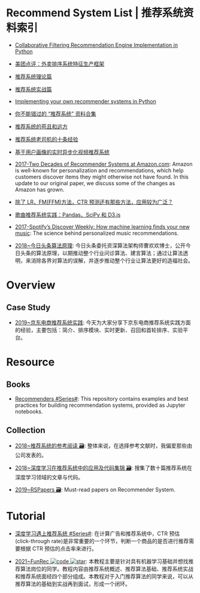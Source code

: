 # Recommend System List | 推荐系统资料索引

- [Collaborative Filtering Recommendation Engine Implementation in Python](http://dataaspirant.com/2015/05/25/collaborative-filtering-recommendation-engine-implementation-in-python/)

- [美团点评：外卖排序系统特征生产框架](https://zhuanlan.zhihu.com/p/24647817)

- [推荐系统理论篇](http://o6v08w541.bkt.clouddn.com/%E6%8E%A8%E8%8D%90%E7%B3%BB%E7%BB%9F%E7%90%86%E8%AE%BA%E7%AF%87.pdf)

- [推荐系统实战篇](http://o6v08w541.bkt.clouddn.com/recommendation-system-practice.pdf)

- [Implementing your own recommender systems in Python](http://online.cambridgecoding.com/notebooks/eWReNYcAfB/implementing-your-own-recommender-systems-in-python-2)

- [你不能错过的 “推荐系统” 资料合集](https://gold.xitu.io/entry/5760c8446be3ff006a02720b)

- [推荐系统的苟且和远方](http://h2ex.com/1280)

- [推荐系统老司机的十条经验 ](http://mp.weixin.qq.com/s?__biz=MzA4OTk5OTQzMg==&mid=2449231408&idx=1&sn=e564d339803a04a59293c585b82a1a03)

- [基于用户画像的实时异步化视频推荐系统](http://www.jianshu.com/p/83af9502acb6)

- [2017-Two Decades of Recommender Systems at Amazon.com](https://parg.co/bIx): Amazon is well-known for personalization and recommendations, which help customers discover items they might otherwise not have found. In this update to our original paper, we discuss some of the changes as Amazon has grown.

- [除了 LR，FM(FFM)方法，CTR 预测还有那些方法，应用较为广泛？](https://www.zhihu.com/question/56204961/answer/263448135)

- [歌曲推荐系统实践：Pandas、SciPy 和 D3.js](http://www.infoq.com/cn/news/2015/05/pandas-scipy-d3-js)

- [2017-Spotify’s Discover Weekly: How machine learning finds your new music](https://parg.co/URN): The science behind personalized music recommendations.

- [2018~今日头条算法原理](https://www.toutiao.com/i6511211182064402951/): 今日头条委托资深算法架构师曹欢欢博士，公开今日头条的算法原理，以期推动整个行业问诊算法、建言算法；通过让算法透明，来消除各界对算法的误解，并逐步推动整个行业让算法更好的造福社会。

# Overview

## Case Study

- [2019~京东电商推荐系统实践](https://mp.weixin.qq.com/s/YTu4-L4SVpLKhQQ2MaB5Pw): 今天为大家分享下京东电商推荐系统实践方面的经验，主要包括：简介、排序模块、实时更新、召回和首轮排序、实验平台。

# Resource

## Books

- [Recommenders #Series#](https://github.com/microsoft/recommenders): This repository contains examples and best practices for building recommendation systems, provided as Jupyter notebooks.

## Collection

- [2018~推荐系统的参考阅读 🗃️](https://time.geekbang.org/column/article/8113): 整体来说，在选择参考文献时，我偏爱那些由公司发表的。

- [2018~深度学习在推荐系统中的应用及代码集锦 🗃️](https://mp.weixin.qq.com/s/tqkb-44K6dfryngMttEtQQ): 搜集了数十篇推荐系统在深度学习领域的文章与代码。

- [2019~RSPapers 🗃️](https://github.com/hongleizhang/RSPapers): Must-read papers on Recommender System.

# Tutorial

- [深度学习遇上推荐系统 #Series#](https://ask.hellobi.com/m/article/11821): 在计算广告和推荐系统中，CTR 预估(click-through rate)是非常重要的一个环节，判断一个商品的是否进行推荐需要根据 CTR 预估的点击率来进行。

- [2021~FunRec ![code](https://ng-tech.icu/assets/code.svg) ![star](https://img.shields.io/github/stars/datawhalechina/fun-rec)](https://github.com/datawhalechina/fun-rec): 本教程主要是针对具有机器学习基础并想找推荐算法岗位的同学。教程内容由推荐系统概述、推荐算法基础、推荐系统实战和推荐系统面经四个部分组成。本教程对于入门推荐算法的同学来说，可以从推荐算法的基础到实战再到面试，形成一个闭环。
